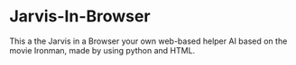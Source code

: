 # Jarvis-In-Browser
This a the Jarvis in a Browser your own web-based helper AI based on the movie Ironman, made by using python and HTML.
